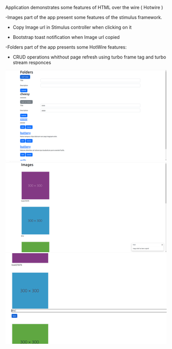Application demonstrates some features of HTML over the wire ( Hotwire ) 

 -Images part of the app present some features of the stimulus framework.

   * Copy Image url in Stimulus controller when clicking on it

   * Bootstrap toast notification when Image url copied

 -Folders part of the app presents some HotWire features:

   * CRUD operations whithout page refresh using turbo frame tag and turbo stream responces
  
<img src="https://github.com/soroktree/HotWireShort/blob/main/app/assets/images/hwire3.png" alt="screenshots" style="max-width: 100%;">
  
<img src="https://github.com/soroktree/HotWireShort/blob/main/app/assets/images/hwire2.png" alt="screenshots" style="max-width: 100%;">
    
<img src="https://github.com/soroktree/HotWireShort/blob/main/app/assets/images/hwire1.png" alt="screenshots" style="max-width: 100%;">
